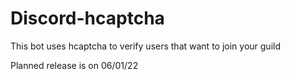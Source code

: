 # Discord-hcaptcha
This bot uses hcaptcha to verify users that want to join your guild

Planned release is on 06/01/22
